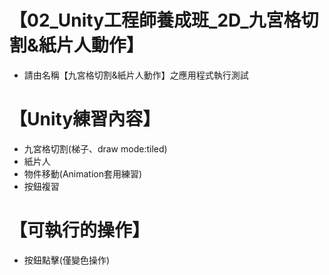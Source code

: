 # 【02_Unity工程師養成班_2D_九宮格切割&紙片人動作】  
* 請由名稱【九宮格切割&紙片人動作】之應用程式執行測試

# 【Unity練習內容】  
* 九宮格切割(梯子、draw mode:tiled)
* 紙片人
* 物件移動(Animation套用練習)
* 按鈕複習

# 【可執行的操作】  
* 按鈕點擊(僅變色操作)
